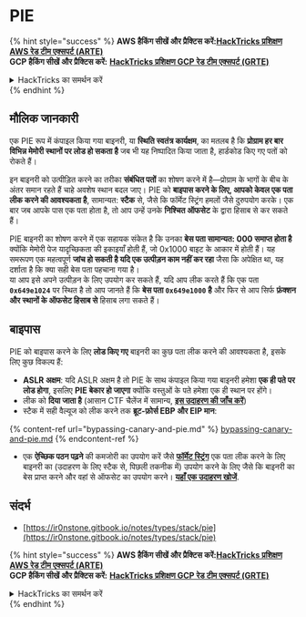 # PIE

{% hint style="success" %}
**AWS हैकिंग सीखें और प्रैक्टिस करें:**<img src="/.gitbook/assets/arte.png" alt="" data-size="line">[**HackTricks प्रशिक्षण AWS रेड टीम एक्सपर्ट (ARTE)**](https://training.hacktricks.xyz/courses/arte)<img src="/.gitbook/assets/arte.png" alt="" data-size="line">\
**GCP हैकिंग सीखें और प्रैक्टिस करें:** <img src="/.gitbook/assets/grte.png" alt="" data-size="line">[**HackTricks प्रशिक्षण GCP रेड टीम एक्सपर्ट (GRTE)**<img src="/.gitbook/assets/grte.png" alt="" data-size="line">](https://training.hacktricks.xyz/courses/grte)

<details>

<summary>HackTricks का समर्थन करें</summary>

* [**सदस्यता योजनाएं**](https://github.com/sponsors/carlospolop) की जाँच करें!
* **शामिल हों** 💬 [**डिस्कॉर्ड समूह**](https://discord.gg/hRep4RUj7f) या [**टेलीग्राम समूह**](https://t.me/peass) या हमें **ट्विटर** 🐦 [**@hacktricks\_live**](https://twitter.com/hacktricks\_live)** पर **फॉलो** करें।
* **हैकिंग ट्रिक्स साझा करें, [**HackTricks**](https://github.com/carlospolop/hacktricks) और [**HackTricks Cloud**](https://github.com/carlospolop/hacktricks-cloud) github रेपो में PR जमा करके।

</details>
{% endhint %}

## मौलिक जानकारी

एक PIE रूप में कंपाइल किया गया बाइनरी, या **स्थिति स्वतंत्र कार्यक्षम**, का मतलब है कि **प्रोग्राम हर बार विभिन्न मेमोरी स्थानों पर लोड हो सकता है** जब भी यह निष्पादित किया जाता है, हार्डकोड किए गए पतों को रोकते हैं।

इन बाइनरी को उत्पीड़ित करने का तरीका **संबंधित पतों** का शोषण करने में है—प्रोग्राम के भागों के बीच के अंतर समान रहते हैं चाहे अवशेष स्थान बदल जाए। PIE को **बाइपास करने के लिए, आपको केवल एक पता लीक करने की आवश्यकता है**, सामान्यत: **स्टैक** से, जैसे कि फॉर्मेट स्ट्रिंग हमलों जैसे दुरुपयोग करके। एक बार जब आपके पास एक पता होता है, तो आप उन्हें उनके **निश्चित ऑफसेट** के द्वारा हिसाब से कर सकते हैं।

PIE बाइनरी का शोषण करने में एक सहायक संकेत है कि उनका **बेस पता सामान्यत: 000 समाप्त होता है** क्योंकि मेमोरी पेज यादृच्छिकता की इकाइयाँ होती हैं, जो 0x1000 बाइट के आकार में होती हैं। यह समरूपण एक महत्वपूर्ण **जांच हो सकती है यदि एक उत्पीड़न काम नहीं कर रहा** जैसा कि अपेक्षित था, यह दर्शाता है कि क्या सही बेस पता पहचाना गया है।\
या आप इसे अपने उत्पीड़न के लिए उपयोग कर सकते हैं, यदि आप लीक करते हैं कि एक पता **`0x649e1024`** पर स्थित है तो आप जानते हैं कि **बेस पता `0x649e1000` है** और फिर से आप सिर्फ **फ़ंक्शन और स्थानों के ऑफसेट हिसाब से** हिसाब लगा सकते हैं।

## बाइपास

PIE को बाइपास करने के लिए **लोड किए गए** बाइनरी का कुछ पता लीक करने की आवश्यकता है, इसके लिए कुछ विकल्प हैं:

* **ASLR अक्षम**: यदि ASLR अक्षम है तो PIE के साथ कंपाइल किया गया बाइनरी हमेशा **एक ही पते पर लोड होगा**, इसलिए **PIE बेकार हो जाएगा** क्योंकि वस्तुओं के पते हमेशा एक ही स्थान पर होंगे।
* लीक को **दिया जाता है** (आसान CTF चैलेंज में सामान्य, [**इस उदाहरण की जाँच करें**](https://ir0nstone.gitbook.io/notes/types/stack/pie/pie-exploit))
* स्टैक में सही वैल्यूज को लीक करने तक **ब्रूट-फ़ोर्स EBP और EIP मान**:

{% content-ref url="bypassing-canary-and-pie.md" %}
[bypassing-canary-and-pie.md](bypassing-canary-and-pie.md)
{% endcontent-ref %}

* एक **ऐच्छिक पठन पढ़ने** की कमजोरी का उपयोग करें जैसे [**फॉर्मेट स्ट्रिंग**](../../format-strings/) एक पता लीक करने के लिए बाइनरी का (उदाहरण के लिए स्टैक से, पिछली तकनीक में) उपयोग करने के लिए जैसे कि बाइनरी का बेस प्राप्त करने और वहां से ऑफसेट का उपयोग करने। [**यहाँ एक उदाहरण खोजें**](https://ir0nstone.gitbook.io/notes/types/stack/pie/pie-bypass).

## संदर्भ

* [https://ir0nstone.gitbook.io/notes/types/stack/pie](https://ir0nstone.gitbook.io/notes/types/stack/pie)

{% hint style="success" %}
**AWS हैकिंग सीखें और प्रैक्टिस करें:**<img src="/.gitbook/assets/arte.png" alt="" data-size="line">[**HackTricks प्रशिक्षण AWS रेड टीम एक्सपर्ट (ARTE)**](https://training.hacktricks.xyz/courses/arte)<img src="/.gitbook/assets/arte.png" alt="" data-size="line">\
**GCP हैकिंग सीखें और प्रैक्टिस करें:** <img src="/.gitbook/assets/grte.png" alt="" data-size="line">[**HackTricks प्रशिक्षण GCP रेड टीम एक्सपर्ट (GRTE)**<img src="/.gitbook/assets/grte.png" alt="" data-size="line">](https://training.hacktricks.xyz/courses/grte)

<details>

<summary>HackTricks का समर्थन करें</summary>

* [**सदस्यता योजनाएं**](https://github.com/sponsors/carlospolop) की जाँच करें!
* **शामिल हों** 💬 [**डिस्कॉर्ड समूह**](https://discord.gg/hRep4RUj7f) या [**टेलीग्राम समूह**](https://t.me/peass) या हमें **ट्विटर** 🐦 [**@hacktricks\_live**](https://twitter.com/hacktricks\_live)** पर **फॉलो** करें।
* **हैकिंग ट्रिक्स साझा करें, [**HackTricks**](https://github.com/carlospolop/hacktricks) और [**HackTricks Cloud**](https://github.com/carlospolop/hacktricks-cloud) github रेपो में PR जमा करके।

</details>
{% endhint %}
